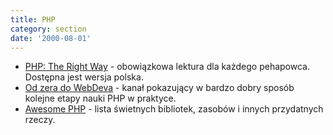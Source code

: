 ```yaml
---
title: PHP
category: section
date: '2000-08-01'
---
```


*   [PHP: The Right Way](http://www.phptherightway.com/) - obowiązkowa lektura dla każdego pehapowca. Dostępna jest wersja polska.
*   [Od zera do WebDeva](https://www.youtube.com/channel/UCrSxel4Mheo6XA8IPMA-3ZQ) - kanał pokazujący w bardzo dobry sposób kolejne etapy nauki PHP w praktyce.
*   [Awesome PHP](https://github.com/ziadoz/awesome-php) - lista świetnych bibliotek, zasobów i innych przydatnych rzeczy.
